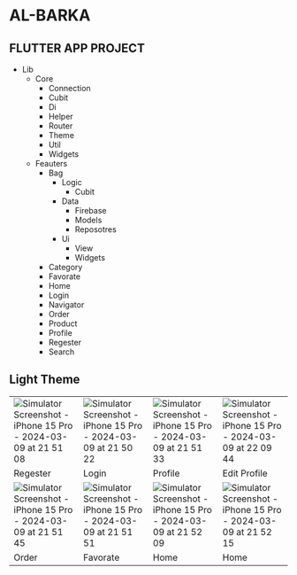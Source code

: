 # AL-BARKA

## FLUTTER APP PROJECT

- Lib
  - Core
      - Connection
      - Cubit
      - Di
      - Helper
      - Router
      - Theme
      - Util
      - Widgets
  - Feauters
      - Bag
          - Logic
              - Cubit
          - Data
              - Firebase
              - Models
              - Reposotres
          - Ui
              - View
              - Widgets
      - Category
      - Favorate
      - Home
      - Login
      - Navigator
      - Order
      - Product
      - Profile
      - Regester
      - Search

## Light Theme

|   |   |   |   |
|---|---|---|---|
| ![Simulator Screenshot - iPhone 15 Pro - 2024-03-09 at 21 51 08](https://github.com/omarheeh/albarka/assets/67519670/ab9a4699-9065-45e3-b91b-303e79099840)  | ![Simulator Screenshot - iPhone 15 Pro - 2024-03-09 at 21 50 22](https://github.com/omarheeh/albarka/assets/67519670/6a17fe18-eaa6-4c13-aed0-950c04c32efd)  | ![Simulator Screenshot - iPhone 15 Pro - 2024-03-09 at 21 51 33](https://github.com/omarheeh/albarka/assets/67519670/a09ef759-2d62-4b59-9ada-57064e28e2b7)  |  ![Simulator Screenshot - iPhone 15 Pro - 2024-03-09 at 22 09 44](https://github.com/omarheeh/albarka/assets/67519670/af993c1f-e8ca-489a-b00a-ac2a61547d11) |
|  Regester |  Login | Profile  |  Edit Profile |
| ![Simulator Screenshot - iPhone 15 Pro - 2024-03-09 at 21 51 45](https://github.com/omarheeh/albarka/assets/67519670/8e42f20b-13cb-4e0d-877f-9ee630b3f3d9)  | ![Simulator Screenshot - iPhone 15 Pro - 2024-03-09 at 21 51 51](https://github.com/omarheeh/albarka/assets/67519670/6dcb4545-916d-42e8-a68a-9ddce9c34cd1)  |  ![Simulator Screenshot - iPhone 15 Pro - 2024-03-09 at 21 52 09](https://github.com/omarheeh/albarka/assets/67519670/6f05d37a-112f-4ccd-91f5-6098373e7906) | ![Simulator Screenshot - iPhone 15 Pro - 2024-03-09 at 21 52 15](https://github.com/omarheeh/albarka/assets/67519670/bf67a47e-a762-478a-aa94-1d6e9e256e3e)  |
| Order  |  Favorate |  Home | Home  |

